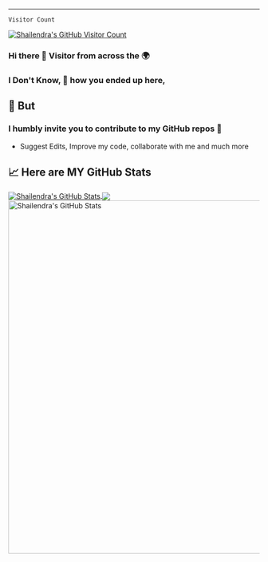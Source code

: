 ---
```
Visitor Count
```
<a href="https://github.com/shailendrakashyap/shailendrakashyap">
  <img align="center" src="https://count.getloli.com/get/@:shailendrakashyap?theme=gelbooru" alt="Shailendra's GitHub Visitor Count" />
</a> 




### Hi there 👋  Visitor from across the 🌍
### I Don't Know, 🤔 how you ended up here, 
## 🧐 But 
### I humbly invite you to contribute to my GitHub repos 🤗
-  Suggest Edits, Improve my code, collaborate with me and much more

<!-- ![Alt text](https://avatars.githubusercontent.com/u/46565698 "my_profile_pic")  -->


<!--
**shailendrakashyap/shailendrakashyap** is a ✨ _special_ ✨ repository because its `README.md` (this file) appears on your GitHub profile.

https://profile-summary-for-github.com/user/shailendrakashyap/

Here are some ideas to get you started:

- 🔭 I’m currently working on ...
- 🌱 I’m currently learning ...
- 👯 I’m looking to collaborate on ...
- 🤔 I’m looking for help with ...
- 💬 Ask me about ...
- 📫 How to reach me: ...
- 😄 Pronouns: ...
- ⚡ Fun fact: ...
-->

## &#x1f4c8; Here are MY GitHub Stats

<a href="https://github.com/shailendrakashyap/shailendrakashyap">
  <img align="center" src="https://user-images.githubusercontent.com/46565698/215111479-573e8fcf-6365-43a7-b179-fec6f7bc1681.png" alt="Shailendra's GitHub Stats" />
</a> 

<a href="https://github.com/shailendrakashyap/shailendrakashyap">
  <img align="center" src="https://github-readme-stats.vercel.app/api/top-langs/?username=shailendrakashyap&hide=java,html,tex&title_color=ffffff&text_color=c9cacc&icon_color=2bbc8a&bg_color=1d1f21&langs_count=100" />
</a> 

<a href="https://github.com/shailendrakashyap/shailendrakashyap">
  <img align="top" src="https://github-readme-stats.vercel.app/api?username=shailendrakashyap&show_icons=true&line_height=27&count_private=true&title_color=ffffff&text_color=c9cacc&icon_color=2bbc8a&bg_color=1d1f21" alt="Shailendra's GitHub Stats" width="707.8" />
</a>
